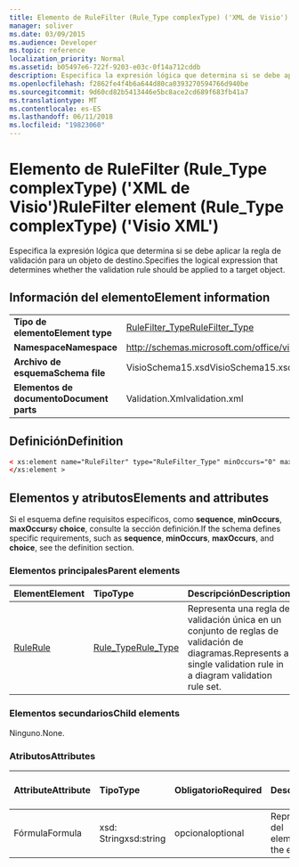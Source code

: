 ```yaml
---
title: Elemento de RuleFilter (Rule_Type complexType) ('XML de Visio')
manager: soliver
ms.date: 03/09/2015
ms.audience: Developer
ms.topic: reference
localization_priority: Normal
ms.assetid: b05497e6-722f-9203-e03c-0f14a712cddb
description: Especifica la expresión lógica que determina si se debe aplicar la regla de validación para un objeto de destino.
ms.openlocfilehash: f2862fe4f4b6a644d80ca0393270594766d940be
ms.sourcegitcommit: 9d60cd82b5413446e5bc8ace2cd689f683fb41a7
ms.translationtype: MT
ms.contentlocale: es-ES
ms.lasthandoff: 06/11/2018
ms.locfileid: "19823060"
---
```

# <a name="rulefilter-element-ruletype-complextype-visio-xml"></a><span data-ttu-id="b5212-103">Elemento de RuleFilter (Rule_Type complexType) ('XML de Visio')</span><span class="sxs-lookup"><span data-stu-id="b5212-103">RuleFilter element (Rule_Type complexType) ('Visio XML')</span></span>

<span data-ttu-id="b5212-104">Especifica la expresión lógica que determina si se debe aplicar la regla de validación para un objeto de destino.</span><span class="sxs-lookup"><span data-stu-id="b5212-104">Specifies the logical expression that determines whether the validation rule should be applied to a target object.</span></span>
  
## <a name="element-information"></a><span data-ttu-id="b5212-105">Información del elemento</span><span class="sxs-lookup"><span data-stu-id="b5212-105">Element information</span></span>

|||
|:-----|:-----|
|<span data-ttu-id="b5212-106">**Tipo de elemento**</span><span class="sxs-lookup"><span data-stu-id="b5212-106">**Element type**</span></span> <br/> |[<span data-ttu-id="b5212-107">RuleFilter_Type</span><span class="sxs-lookup"><span data-stu-id="b5212-107">RuleFilter_Type</span></span>](rulefilter_type-complextypevisio-xml.md) <br/> |
|<span data-ttu-id="b5212-108">**Namespace**</span><span class="sxs-lookup"><span data-stu-id="b5212-108">**Namespace**</span></span> <br/> |http://schemas.microsoft.com/office/visio/2012/main  <br/> |
|<span data-ttu-id="b5212-109">**Archivo de esquema**</span><span class="sxs-lookup"><span data-stu-id="b5212-109">**Schema file**</span></span> <br/> |<span data-ttu-id="b5212-110">VisioSchema15.xsd</span><span class="sxs-lookup"><span data-stu-id="b5212-110">VisioSchema15.xsd</span></span>  <br/> |
|<span data-ttu-id="b5212-111">**Elementos de documento**</span><span class="sxs-lookup"><span data-stu-id="b5212-111">**Document parts**</span></span> <br/> |<span data-ttu-id="b5212-112">Validation.Xml</span><span class="sxs-lookup"><span data-stu-id="b5212-112">validation.xml</span></span>  <br/> |
   
## <a name="definition"></a><span data-ttu-id="b5212-113">Definición</span><span class="sxs-lookup"><span data-stu-id="b5212-113">Definition</span></span>

```XML
< xs:element name="RuleFilter" type="RuleFilter_Type" minOccurs="0" maxOccurs="1" >
</xs:element >
```

## <a name="elements-and-attributes"></a><span data-ttu-id="b5212-114">Elementos y atributos</span><span class="sxs-lookup"><span data-stu-id="b5212-114">Elements and attributes</span></span>

<span data-ttu-id="b5212-115">Si el esquema define requisitos específicos, como **sequence**, **minOccurs**, **maxOccurs**y **choice**, consulte la sección definición.</span><span class="sxs-lookup"><span data-stu-id="b5212-115">If the schema defines specific requirements, such as **sequence**, **minOccurs**, **maxOccurs**, and **choice**, see the definition section.</span></span> 
  
### <a name="parent-elements"></a><span data-ttu-id="b5212-116">Elementos principales</span><span class="sxs-lookup"><span data-stu-id="b5212-116">Parent elements</span></span>

|<span data-ttu-id="b5212-117">**Element**</span><span class="sxs-lookup"><span data-stu-id="b5212-117">**Element**</span></span>|<span data-ttu-id="b5212-118">**Tipo**</span><span class="sxs-lookup"><span data-stu-id="b5212-118">**Type**</span></span>|<span data-ttu-id="b5212-119">**Descripción**</span><span class="sxs-lookup"><span data-stu-id="b5212-119">**Description**</span></span>|
|:-----|:-----|:-----|
|[<span data-ttu-id="b5212-120">Rule</span><span class="sxs-lookup"><span data-stu-id="b5212-120">Rule</span></span>](rule-element-ruleset_type-complextypevisio-xml.md) <br/> |[<span data-ttu-id="b5212-121">Rule_Type</span><span class="sxs-lookup"><span data-stu-id="b5212-121">Rule_Type</span></span>](rule_type-complextypevisio-xml.md) <br/> |<span data-ttu-id="b5212-122">Representa una regla de validación única en un conjunto de reglas de validación de diagramas.</span><span class="sxs-lookup"><span data-stu-id="b5212-122">Represents a single validation rule in a diagram validation rule set.</span></span>  <br/> |
   
### <a name="child-elements"></a><span data-ttu-id="b5212-123">Elementos secundarios</span><span class="sxs-lookup"><span data-stu-id="b5212-123">Child elements</span></span>

<span data-ttu-id="b5212-124">Ninguno.</span><span class="sxs-lookup"><span data-stu-id="b5212-124">None.</span></span>
  
### <a name="attributes"></a><span data-ttu-id="b5212-125">Atributos</span><span class="sxs-lookup"><span data-stu-id="b5212-125">Attributes</span></span>

|<span data-ttu-id="b5212-126">**Attribute**</span><span class="sxs-lookup"><span data-stu-id="b5212-126">**Attribute**</span></span>|<span data-ttu-id="b5212-127">**Tipo**</span><span class="sxs-lookup"><span data-stu-id="b5212-127">**Type**</span></span>|<span data-ttu-id="b5212-128">**Obligatorio**</span><span class="sxs-lookup"><span data-stu-id="b5212-128">**Required**</span></span>|<span data-ttu-id="b5212-129">**Descripción**</span><span class="sxs-lookup"><span data-stu-id="b5212-129">**Description**</span></span>|<span data-ttu-id="b5212-130">**Valores posibles**</span><span class="sxs-lookup"><span data-stu-id="b5212-130">**Possible values**</span></span>|
|:-----|:-----|:-----|:-----|:-----|
|<span data-ttu-id="b5212-131">Fórmula</span><span class="sxs-lookup"><span data-stu-id="b5212-131">Formula</span></span>  <br/> |<span data-ttu-id="b5212-132">xsd: String</span><span class="sxs-lookup"><span data-stu-id="b5212-132">xsd:string</span></span>  <br/> |<span data-ttu-id="b5212-133">opcional</span><span class="sxs-lookup"><span data-stu-id="b5212-133">optional</span></span>  <br/> |<span data-ttu-id="b5212-134">Representa la fórmula del elemento.</span><span class="sxs-lookup"><span data-stu-id="b5212-134">Represents the element's formula.</span></span>  <br/> |<span data-ttu-id="b5212-135">Valores de la xsd: String.</span><span class="sxs-lookup"><span data-stu-id="b5212-135">Values of the xsd:string.</span></span>  <br/> |
   

